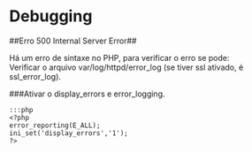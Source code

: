 Debugging
=========

##Erro 500 Internal Server Error##

Há um erro de sintaxe no PHP, para verificar o erro se pode:  
Verificar o arquivo var/log/httpd/error\_log (se tiver ssl ativado, é ssl\_error\_log).


###Ativar o display\_errors e error\_logging.

    :::php
    <?php
    error_reporting(E_ALL);
    ini_set('display_errors','1');
    ?>
